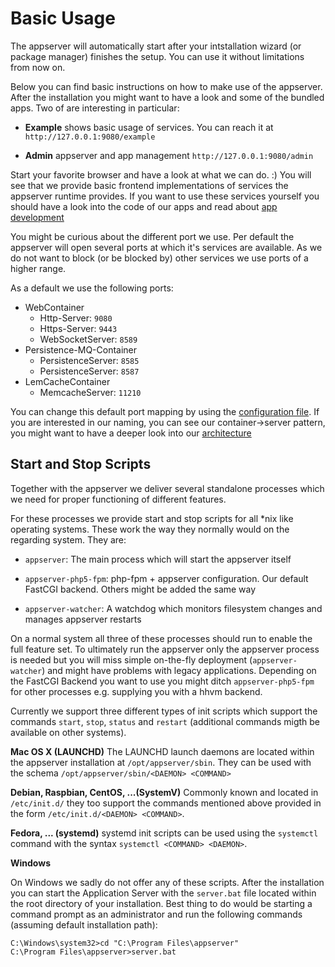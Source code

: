 # Basic Usage
The appserver will automatically start after your intstallation wizard (or package manager) finishes the setup. You can use it without limitations from now on.

Below you can find basic instructions on how to make use of the appserver.
After the installation you might want to have a look and some of the bundled apps.
Two of are interesting in particular:

* **Example** shows basic usage of services. You can reach it at `http://127.0.0.1:9080/example`

* **Admin** appserver and app management `http://127.0.0.1:9080/admin`

Start your favorite browser and have a look at what we can do. :)
You will see that we provide basic frontend implementations of services the appserver runtime provides.
If you want to use these services yourself you should have a look into the code of our apps and read about [app development](#app-development)

You might be curious about the different port we use.
Per default the appserver will open several ports at which it's services are available. As we do not want to block (or be blocked by) other services we use ports of a higher range.

As a default we use the following ports:

* WebContainer
	- Http-Server: `9080`
	- Https-Server: `9443`
	- WebSocketServer: `8589`  
* Persistence-MQ-Container
	- PersistenceServer: `8585`
	- PersistenceServer: `8587`
* LemCacheContainer
	- MemcacheServer: `11210`

You can change this default port mapping by using the [configuration file](<#appserver.xml-the-configuration>).
If you are interested in our naming, you can see our container->server pattern, you might want to have a deeper look into our [architecture](<#technical-background-&-architecture>)

## Start and Stop Scripts

Together with the appserver we deliver several standalone processes which we need for proper functioning of different features.

For these processes we provide start and stop scripts for all *nix like operating systems.
These work the way they normally would on the regarding system.
They are:

* `appserver`: The main process which will start the appserver itself

* `appserver-php5-fpm`: php-fpm + appserver configuration. Our default FastCGI backend. Others might be added the same way

* `appserver-watcher`: A watchdog which monitors filesystem changes and manages appserver restarts

On a normal system all three of these processes should run to enable the full feature set.
To ultimately run the appserver only the appserver process is needed but you will miss simple on-the-fly deployment (`appserver-watcher`) and might have problems with legacy applications.
Depending on the FastCGI Backend you want to use you might ditch `appserver-php5-fpm` for other processes e.g. supplying you with a hhvm backend.

Currently we support three different types of init scripts which support the commands `start`, `stop`, `status` and `restart` (additional commands migth be available on other systems).

**Mac OS X (LAUNCHD)**
The LAUNCHD launch daemons are located within the appserver installation at `/opt/appserver/sbin`.
They can be used with the schema `/opt/appserver/sbin/<DAEMON> <COMMAND>`

**Debian, Raspbian, CentOS, ...(SystemV)**
Commonly known and located in `/etc/init.d/` they too support the commands mentioned above  provided in the form `/etc/init.d/<DAEMON> <COMMAND>`.

**Fedora, ... (systemd)**
systemd init scripts can be used using the `systemctl` command with the syntax `systemctl <COMMAND> <DAEMON>`.

**Windows**

On Windows we sadly do not offer any of these scripts.
After the installation you can start the Application Server with the ``server.bat`` file located within the root directory of your installation.
Best thing to do would be starting a command prompt as an administrator and run the following commands (assuming default installation path):

```
C:\Windows\system32>cd "C:\Program Files\appserver"
C:\Program Files\appserver>server.bat
```
